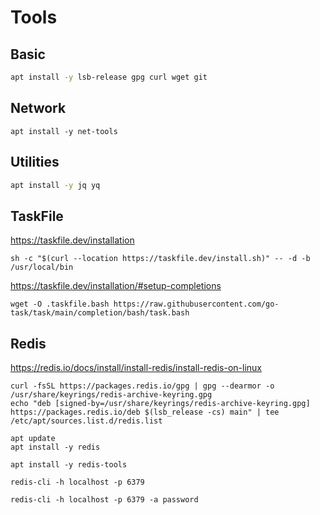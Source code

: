 # Tools

## Basic

```sh
apt install -y lsb-release gpg curl wget git
```

## Network

```shell
apt install -y net-tools
```

## Utilities

```sh
apt install -y jq yq
```

## TaskFile

https://taskfile.dev/installation

```shell
sh -c "$(curl --location https://taskfile.dev/install.sh)" -- -d -b /usr/local/bin
```

https://taskfile.dev/installation/#setup-completions

```shell
wget -O .taskfile.bash https://raw.githubusercontent.com/go-task/task/main/completion/bash/task.bash
```

## Redis

https://redis.io/docs/install/install-redis/install-redis-on-linux

```shell
curl -fsSL https://packages.redis.io/gpg | gpg --dearmor -o /usr/share/keyrings/redis-archive-keyring.gpg
echo "deb [signed-by=/usr/share/keyrings/redis-archive-keyring.gpg] https://packages.redis.io/deb $(lsb_release -cs) main" | tee /etc/apt/sources.list.d/redis.list

apt update
apt install -y redis
```

```shell
apt install -y redis-tools
```

```shell
redis-cli -h localhost -p 6379
```

```shell
redis-cli -h localhost -p 6379 -a password
```
